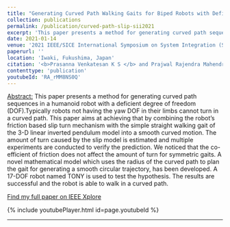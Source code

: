 ```yaml
---
title: "Generating Curved Path Walking Gaits for Biped Robots with Deficient Degrees of Freedom"
collection: publications
permalink: /publication/curved-path-slip-sii2021
excerpt: 'This paper presents a method for generating curved path sequences in a humanoid robot with a deficient degree of freedom (DOF)'
date: 2021-01-14
venue: '2021 IEEE/SICE International Symposium on System Integration (SII)'
paperurl: ''
location: 'Iwaki, Fukushima, Japan'
citation: '<b>Prasanna Venkatesan K S </b> and Prajwal Rajendra Mahendrakar, &quot;Generating curved path walking gaits for biped robots with deficient degrees of freedom&quot;, <i>Accepted as contributed paper at the 2021 IEEE/SICE International Symposium on System Integration(SII)</i>, Iwaki, Fukushima, Japan, 11th-14th January 2021'
contenttype: 'publication'
youtubeId: 'RA_rMM8NS0Q'
---
```


<ins>Abstract:</ins> This paper presents a method for generating curved path sequences in a humanoid robot with a deficient degree of freedom (DOF).Typically robots not having the yaw DOF in their limbs cannot turn in a curved path. This paper aims at achieving that by combining the robot’s friction based slip turn mechanism with the simple straight walking gait of the 3-D linear inverted pendulum model into a smooth curved motion. The amount of turn caused by the slip model is estimated and multiple experiments are conducted to verify the prediction. We noticed that the co-efficient of friction does not affect the amount of turn for symmetric gaits. A novel mathematical model which uses the radius of the curved path to plan the gait for generating a smooth circular trajectory, has been developed. A 17-DOF robot named TONY is used to test the hypothesis. The results are successful and the robot is able to walk in a curved path.

[Find my full paper on IEEE Xplore](https://ieeexplore.ieee.org/document/9382698)

{% include youtubePlayer.html id=page.youtubeId %}

---
